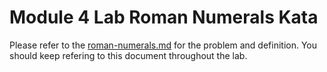# Module 4 Lab Roman Numerals Kata

Please refer to the [roman-numerals.md](roman-numerals.md) for the problem and definition. You should keep refering to this document throughout the lab.

